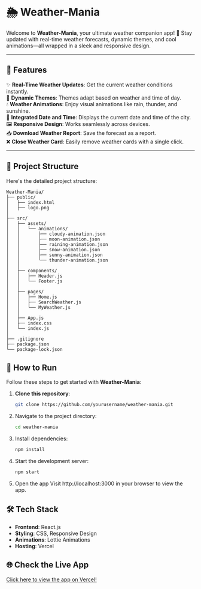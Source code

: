 # 🌦️ Weather-Mania

Welcome to **Weather-Mania**, your ultimate weather companion app! 🚀 Stay updated with real-time weather forecasts, dynamic themes, and cool animations—all wrapped in a sleek and responsive design.

---

## 🌟 Features  
✨ **Real-Time Weather Updates**: Get the current weather conditions instantly.  
🎨 **Dynamic Themes**: Themes adapt based on weather and time of day.  
💧 **Weather Animations**: Enjoy visual animations like rain, thunder, and sunshine.  
📅 **Integrated Date and Time**: Displays the current date and time of the city.  
🖼️ **Responsive Design**: Works seamlessly across devices.  
📥 **Download Weather Report**: Save the forecast as a report.  
❌ **Close Weather Card**: Easily remove weather cards with a single click.  

---

## 📂 Project Structure  
Here's the detailed project structure:  

```plaintext
Weather-Mania/
├── public/
│   ├── index.html
│   ├── logo.png
│
├── src/
│   ├── assets/
│   │   └── animations/
│   │       ├── cloudy-animation.json
│   │       ├── moon-animation.json
│   │       ├── raining-animation.json
│   │       ├── snow-animation.json
│   │       ├── sunny-animation.json
│   │       └── thunder-animation.json
│   │
│   ├── components/
│   │   ├── Header.js
│   │   └── Footer.js
│   │
│   ├── pages/
│   │   ├── Home.js
│   │   ├── SearchWeather.js
│   │   └── MyWeather.js
│   │
│   ├── App.js
│   ├── index.css
│   └── index.js
│
├── .gitignore
├── package.json
└── package-lock.json
```
## 🚀 How to Run  
Follow these steps to get started with **Weather-Mania**:  

1. **Clone this repository**:  
   ```bash
   git clone https://github.com/yourusername/weather-mania.git
2. Navigate to the project directory:
   ```bash
   cd weather-mania
3. Install dependencies:
   ```bash
   npm install
4. Start the development server:
   ```bash
   npm start
5. Open the app
   Visit http://localhost:3000 in your browser to view the app.

## 🛠️ Tech Stack  
- **Frontend**: React.js  
- **Styling**: CSS, Responsive Design  
- **Animations**: Lottie Animations  
- **Hosting**: Vercel  

## 🌐 Check the Live App  
[Click here to view the app on Vercel!](https://weather-mania.vercel.app/)
